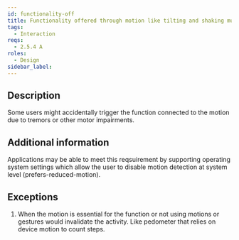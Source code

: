 ```yaml
---
id: functionality-off
title: Functionality offered through motion like tilting and shaking must be possible to turn off
tags:
  - Interaction
reqs:
  - 2.5.4 A
roles:
  - Design
sidebar_label:
---
```


## Description

Some users might accidentally trigger the function connected to the motion due to tremors or other motor impairments.

## Additional information

Applications may be able to meet this reqsuirement by supporting operating system settings which allow the user to disable motion detection at system level (prefers-reduced-motion).

## Exceptions

1. When the motion is essential for the function or not using motions or gestures would invalidate the activity. Like pedometer that relies on device motion to count steps.
